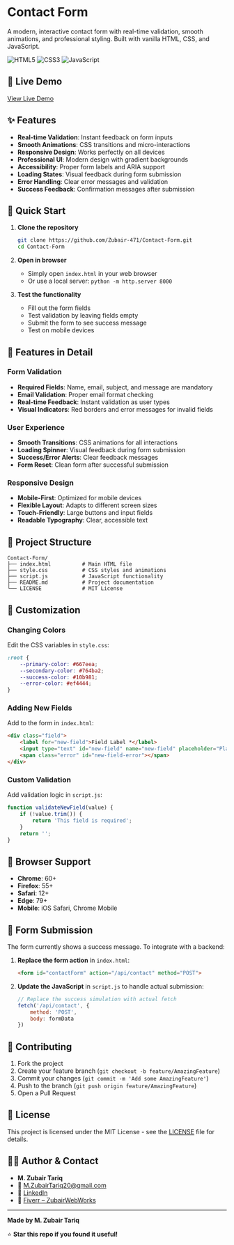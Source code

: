# Contact Form

A modern, interactive contact form with real-time validation, smooth animations, and professional styling. Built with vanilla HTML, CSS, and JavaScript.

![HTML5](https://img.shields.io/badge/HTML5-E34F26?style=flat-square&logo=html5&logoColor=white)
![CSS3](https://img.shields.io/badge/CSS3-1572B6?style=flat-square&logo=css3&logoColor=white)
![JavaScript](https://img.shields.io/badge/JavaScript-F7DF1E?style=flat-square&logo=javascript&logoColor=black)

## 🎯 Live Demo

[View Live Demo](https://zubair-471.github.io/Contact-Form/)

## ✨ Features

- **Real-time Validation**: Instant feedback on form inputs
- **Smooth Animations**: CSS transitions and micro-interactions
- **Responsive Design**: Works perfectly on all devices
- **Professional UI**: Modern design with gradient backgrounds
- **Accessibility**: Proper form labels and ARIA support
- **Loading States**: Visual feedback during form submission
- **Error Handling**: Clear error messages and validation
- **Success Feedback**: Confirmation messages after submission

## 🚀 Quick Start

1. **Clone the repository**
   ```bash
   git clone https://github.com/Zubair-471/Contact-Form.git
   cd Contact-Form
   ```

2. **Open in browser**
   - Simply open `index.html` in your web browser
   - Or use a local server: `python -m http.server 8000`

3. **Test the functionality**
   - Fill out the form fields
   - Test validation by leaving fields empty
   - Submit the form to see success message
   - Test on mobile devices

## 🎨 Features in Detail

### Form Validation
- **Required Fields**: Name, email, subject, and message are mandatory
- **Email Validation**: Proper email format checking
- **Real-time Feedback**: Instant validation as user types
- **Visual Indicators**: Red borders and error messages for invalid fields

### User Experience
- **Smooth Transitions**: CSS animations for all interactions
- **Loading Spinner**: Visual feedback during form submission
- **Success/Error Alerts**: Clear feedback messages
- **Form Reset**: Clean form after successful submission

### Responsive Design
- **Mobile-First**: Optimized for mobile devices
- **Flexible Layout**: Adapts to different screen sizes
- **Touch-Friendly**: Large buttons and input fields
- **Readable Typography**: Clear, accessible text

## 📁 Project Structure

```
Contact-Form/
├── index.html          # Main HTML file
├── style.css           # CSS styles and animations
├── script.js           # JavaScript functionality
├── README.md           # Project documentation
└── LICENSE             # MIT License
```

## 🔧 Customization

### Changing Colors
Edit the CSS variables in `style.css`:
```css
:root {
    --primary-color: #667eea;
    --secondary-color: #764ba2;
    --success-color: #10b981;
    --error-color: #ef4444;
}
```

### Adding New Fields
Add to the form in `index.html`:
```html
<div class="field">
    <label for="new-field">Field Label *</label>
    <input type="text" id="new-field" name="new-field" placeholder="Placeholder text">
    <span class="error" id="new-field-error"></span>
</div>
```

### Custom Validation
Add validation logic in `script.js`:
```javascript
function validateNewField(value) {
    if (!value.trim()) {
        return 'This field is required';
    }
    return '';
}
```

## 🎯 Browser Support

- **Chrome**: 60+
- **Firefox**: 55+
- **Safari**: 12+
- **Edge**: 79+
- **Mobile**: iOS Safari, Chrome Mobile

## 🚀 Form Submission

The form currently shows a success message. To integrate with a backend:

1. **Replace the form action** in `index.html`:
   ```html
   <form id="contactForm" action="/api/contact" method="POST">
   ```

2. **Update the JavaScript** in `script.js` to handle actual submission:
   ```javascript
   // Replace the success simulation with actual fetch
   fetch('/api/contact', {
       method: 'POST',
       body: formData
   })
   ```

## 🤝 Contributing

1. Fork the project
2. Create your feature branch (`git checkout -b feature/AmazingFeature`)
3. Commit your changes (`git commit -m 'Add some AmazingFeature'`)
4. Push to the branch (`git push origin feature/AmazingFeature`)
5. Open a Pull Request

## 📄 License

This project is licensed under the MIT License - see the [LICENSE](LICENSE) file for details.

## 👨‍💻 Author & Contact

* **M. Zubair Tariq**
* 📧 [M.ZubairTariq20@gmail.com](mailto:M.ZubairTariq20@gmail.com)
* 💼 [LinkedIn](https://www.linkedin.com/in/muhammad-zubair-tariq-70209b364)
* 🎯 [Fiverr – ZubairWebWorks](https://www.fiverr.com/ZubairWebWorks)

---

**Made by M. Zubair Tariq**

⭐ **Star this repo if you found it useful!**
